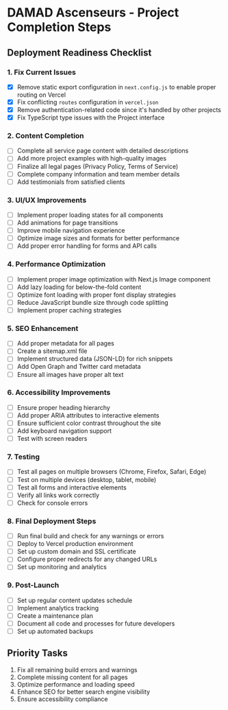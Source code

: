 # DAMAD Ascenseurs - Project Completion Steps

## Deployment Readiness Checklist

### 1. Fix Current Issues
- [x] Remove static export configuration in `next.config.js` to enable proper routing on Vercel
- [x] Fix conflicting `routes` configuration in `vercel.json`
- [x] Remove authentication-related code since it's handled by other projects
- [x] Fix TypeScript type issues with the Project interface

### 2. Content Completion
- [ ] Complete all service page content with detailed descriptions
- [ ] Add more project examples with high-quality images
- [ ] Finalize all legal pages (Privacy Policy, Terms of Service)
- [ ] Complete company information and team member details
- [ ] Add testimonials from satisfied clients

### 3. UI/UX Improvements
- [ ] Implement proper loading states for all components
- [ ] Add animations for page transitions
- [ ] Improve mobile navigation experience
- [ ] Optimize image sizes and formats for better performance
- [ ] Add proper error handling for forms and API calls

### 4. Performance Optimization
- [ ] Implement proper image optimization with Next.js Image component
- [ ] Add lazy loading for below-the-fold content
- [ ] Optimize font loading with proper font display strategies
- [ ] Reduce JavaScript bundle size through code splitting
- [ ] Implement proper caching strategies

### 5. SEO Enhancement
- [ ] Add proper metadata for all pages
- [ ] Create a sitemap.xml file
- [ ] Implement structured data (JSON-LD) for rich snippets
- [ ] Add Open Graph and Twitter card metadata
- [ ] Ensure all images have proper alt text

### 6. Accessibility Improvements
- [ ] Ensure proper heading hierarchy
- [ ] Add proper ARIA attributes to interactive elements
- [ ] Ensure sufficient color contrast throughout the site
- [ ] Add keyboard navigation support
- [ ] Test with screen readers

### 7. Testing
- [ ] Test all pages on multiple browsers (Chrome, Firefox, Safari, Edge)
- [ ] Test on multiple devices (desktop, tablet, mobile)
- [ ] Test all forms and interactive elements
- [ ] Verify all links work correctly
- [ ] Check for console errors

### 8. Final Deployment Steps
- [ ] Run final build and check for any warnings or errors
- [ ] Deploy to Vercel production environment
- [ ] Set up custom domain and SSL certificate
- [ ] Configure proper redirects for any changed URLs
- [ ] Set up monitoring and analytics

### 9. Post-Launch
- [ ] Set up regular content updates schedule
- [ ] Implement analytics tracking
- [ ] Create a maintenance plan
- [ ] Document all code and processes for future developers
- [ ] Set up automated backups

## Priority Tasks
1. Fix all remaining build errors and warnings
2. Complete missing content for all pages
3. Optimize performance and loading speed
4. Enhance SEO for better search engine visibility
5. Ensure accessibility compliance

